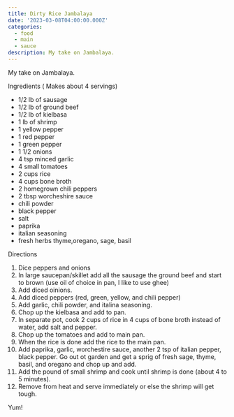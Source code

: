 ```yaml
---
title: Dirty Rice Jambalaya
date: '2023-03-08T04:00:00.000Z'
categories:
  - food
  - main
  - sauce
description: My take on Jambalaya.
---
```

My take on Jambalaya.

Ingredients ( Makes about 4 servings)

* 1/2 lb of sausage
* 1/2 lb of ground beef
* 1/2 lb of kielbasa
* 1 lb of shrimp
* 1 yellow pepper
* 1 red pepper
* 1 green pepper
* 1 1/2 onions
* 4 tsp minced garlic
* 4 small tomatoes
* 2 cups rice
* 4 cups bone broth
* 2 homegrown chili peppers
* 2 tbsp worcheshire sauce
* chili powder
* black pepper
* salt
* paprika
* italian seasoning
* fresh herbs thyme,oregano, sage, basil

Directions

1. Dice peppers and onions
2. In large saucepan/skillet add all the sausage the ground beef and start to brown (use oil of choice in pan, I like to use ghee)
3. Add diced oinions.
4. Add diced peppers (red, green, yellow, and chili pepper)
5. Add garlic, chili powder, and italina seasoning.
6. Chop up the kielbasa and add to pan.
7. In separate pot, cook 2 cups of rice in 4 cups of bone broth instead of water, add salt and pepper.
8. Chop up the tomatoes and add to main pan.
9. When the rice is done add the rice to the main pan.
10. Add paprika, garlic, worchestire sauce, another 2 tsp of italian pepper, black pepper. Go out ot garden and get a sprig of fresh sage, thyme, basil, and oregano and chop up and add.
11. Add the pound of small shrimp and cook until shrimp is done (about 4 to 5 minutes).
12. Remove from heat and serve immediately or else the shrimp will get tough.

Yum!
